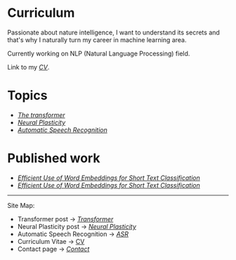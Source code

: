 # Curriculum

Passionate about nature intelligence, I want to understand its secrets and that's why I naturally turn my career in machine learning area.

Currently working on NLP (Natural Language Processing) field.

Link to my *[CV](cv.md)*.

# Topics 

* *[The transformer](transformer.md)*
* *[Neural Plasticity](plasticity.md)*
* *[Automatic Speech Recognition](asr.md)*

# Published work

* *[Efficient Use of Word Embeddings for Short Text Classification](ESpaper.md)*
* *[Efficient Use of Word Embeddings for Short Text Classification](https://thbeucher.github.io/images/ES2017.pdf)*

---
Site Map:
* Transformer post -> *[Transformer](transformer.md)*
* Neural Plasticity post -> *[Neural Plasticity](plasticity.md)*
* Automatic Speech Recognition -> *[ASR](asr.md)*
* Curriculum Vitae -> [CV](cv.md)
* Contact page -> *[Contact](contact.md)*
